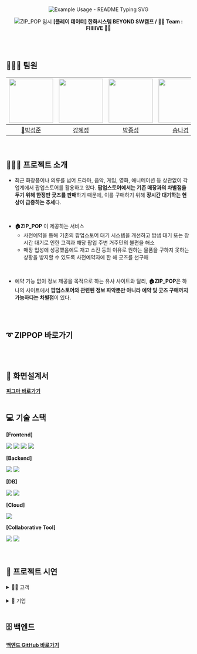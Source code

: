<br>
<!-- markdownlint-disable MD033 MD041 -->
<p align="center">
  <img src="https://readme-typing-svg.demolab.com/?lines=%F0%9F%8F%A0+%ED%8C%9D%EC%97%85%EC%8A%A4%ED%86%A0%EC%96%B4+%EC%82%AC%EC%A0%84+%EC%98%88%EC%95%BD+%EC%84%9C%EB%B9%84%EC%8A%A4+ZIP_POP&font=Gothic+A1&size=23%&center=true&width=430&height=50&duration=4000&pause=1000&color=000000" alt="Example Usage - README Typing SVG">
</p>
<!-- markdownlint-enable MD033 -->

<div align="center">

![ZIP_POP 임시](https://github.com/user-attachments/assets/e2b36e39-77bb-450e-a581-634798a2842a)
**[플레이 데이터] 한화시스템 BEYOND SW캠프 / 🖐🏻 Team : FIIIIIVE 🖐🏻**

</div>

<br>
<br>

## 👩🏻‍💻‍ 팀원
|<img src="https://github.com/user-attachments/assets/f07c38f6-72c9-460c-a7e2-d53c5afef3c1" width="120" height="120"/>|<img src="https://github.com/user-attachments/assets/4b72aa7f-a027-4499-8ebf-822bfc18609c" width="120" height="120"/>|<img src="https://github.com/user-attachments/assets/522c17d9-8d13-4071-99e0-1760122103e3" width="120" height="120"/>|<img src="https://github.com/user-attachments/assets/5a3d6982-7433-4eac-a88a-4e48007eea7a" width="120" height="120"/>|
|:-:|:-:|:-:|:-:|
|<a href="https://github.com/seongxun">👑박성준</a>|<a href="https://github.com/hyejeung">강혜정</a>|<a href="https://github.com/mpqm">박종성</a>|<a href="https://github.com/NakyungSong">송나경</a>|


<br>

## 👨🏻‍🏫 프로젝트 소개

- 최근 화장품이나 의류를 넘어 드라마, 음악, 게임, 영화, 애니메이션 등 상관없이 각 업계에서 팝업스토어를 활용하고 있다. **팝업스토어에서는 기존 매장과의 차별점을 두기 위해 한정판 굿즈를 판매**하기 때문에, 이를 구매하기 위해 **장시간 대기하는 현상이 급증하는 추세**다.
<br>

- **🏠ZIP_POP** 이 제공하는 서비스
	- 사전예약을 통해 기존의 팝업스토어 대기 시스템을 개선하고 밤샘 대기 또는 장시간 대기로 인한 고객과 해당 팝업 주변 거주민의 불편을 해소
	- 매장 입성에 성공했음에도 재고 소진 등의 이유로 원하는 물품을 구하지 못하는 상황을 방지할 수 있도록 사전예약자에 한 해 굿즈를 선구매
<br>

- 예약 기능 없이 정보 제공을 목적으로 하는 유사 사이트와 달리, **🏠ZIP_POP**은 하나의 사이트에서 **팝업스토어와 관련된 정보 파악뿐만 아니라 예약 및 굿즈 구매까지 가능하다는 차별점**이 있다.
<br>
<br>

## ➰ ZIPPOP 바로가기

<br>
<br>

## 🌱 화면설계서
[**피그마 바로가기**](https://www.figma.com/design/Lsk0T0J6oH3GSzmzInUJPZ/%ED%99%94%EB%A9%B4%EC%84%A4%EA%B3%84%EC%84%9C?node-id=0-1&t=lKoGim9PCwtw4xTA-0)
<br>
<br>

## 💻 기술 스택
**[Frontend]**

<img src="https://img.shields.io/badge/html5-E34F26?style=for-the-badge&logo=html5&logoColor=white"></a></a>
<img src="https://img.shields.io/badge/css-1572B6?style=for-the-badge&logo=css3&logoColor=white"></a></a>
<img src="https://img.shields.io/badge/javascript-F7DF1E?style=for-the-
badge&logo=javascript&logoColor=white"></a></a>
<img src="https://img.shields.io/badge/pinia-F99F1C?style=for-the-
badge&logo=pinia&logoColor=white"></a></a>

**[Backend]**

<img src="https://img.shields.io/badge/springboot-6DB33F?style=for-the-badge&logo=springboot&logoColor=white"></a></a>
<img src="https://img.shields.io/badge/springsecurity-6DB33F?style=for-the-badge&logo=springsecurity&logoColor=white"></a></a>



**[DB]**

<img src="https://img.shields.io/badge/mariadb-003545?style=for-the-badge&logo=mariadb&logoColor=white"></a></a>
<img src="https://img.shields.io/badge/mysql-4479A1?style=for-the-badge&logo=mysql&logoColor=white"></a></a>

**[Cloud]**

<img src="https://img.shields.io/badge/amazon s3-569A31?style=for-the-badge&logo=amazons3&logoColor=white"></a></a>



**[Collaborative Tool]**

<img src="https://img.shields.io/badge/Github-181717?style=for-the-badge&logo=github&logoColor=white"/></a></a> <img src="https://img.shields.io/badge/Git-F05032?style=for-the-badge&logo=git&logoColor=white"/></a></a>
<br>
<br>
<br>

## 🎥 프로젝트 시연


<details>
  <summary>💁🏻 고객</summary>

  <details>
  <summary>회원가입</summary>
	  
![고객회원가입 (2)](https://github.com/user-attachments/assets/a8191acc-2d51-4129-87ea-648b990994f2)

  일반 회원으로 새로운 계정을 생성합니다.
</details>


  <details>
    <summary>로그인</summary>

![일반회원로그인_1](https://github.com/user-attachments/assets/bb7cc7a8-d2ac-48fe-9456-f86ef2b21136)

일반 회원 계정으로 로그인합니다.
</details>

  <details>
    <summary>로그아웃</summary>

![일반회원로그아웃](https://github.com/user-attachments/assets/fc307bb4-aadd-4404-944a-db89fbdc44f2)

현재 로그인된 세션을 종료하고 쿠키를 삭제합니다.
</details>

  <details>
    <summary>찜한 팝업</summary>

![ezgif com-video-to-gif-converter](https://github.com/user-attachments/assets/c350d15b-b0a4-4999-89b0-35734ad35b9a)

사용자가 관심 있는 팝업을 조회하고 삭제할 수 있습니다.
</details>

<details>
    <summary>장바구니</summary>

![장바구니 (1)](https://github.com/user-attachments/assets/0a1d3b8a-82a7-42fd-a943-ebb33f9541fe)


사용자가 구매를 원하는 굿즈들을 담아두는 공간으로, 나중에 한꺼번에 결제할 수 있습니다.
<br>
상품의 수량을 조정하거나 삭제할 수 있으며, 상품의 가격과 총 금액을 확인할 수 있습니다.
</details>

  

<details>
    <summary>마이페이지</summary>

![마이페이지](https://github.com/user-attachments/assets/f23c9feb-8279-44c9-b945-ab010bdedeaa)

개인화된 페이지로 이동하여 여러 기능을 이용할 수 있습니다.
  </details>

  <details>
    <summary>포인트</summary>
    계정에 적립된 포인트를 확인하고 사용할 수 있습니다.
  </details>

  <details>
    <summary>채팅</summary>

  ![채팅](https://github.com/user-attachments/assets/7a4ec0dc-9a9e-4898-a491-6aa2120c4243)
     일반회원과 기업회원사이에 채팅을 할 수 있습니다.
  </details>

<details>
    <summary>결제</summary>
     고객이 선택한 굿즈에 대한 결제를 처리합니다.
  </details>

</details>

<br>
<details>
  <summary>🏢 기업</summary>

  <details>
    <summary>회원가입</summary>
	  
![기업회원가입 (2)](https://github.com/user-attachments/assets/60d019a2-c660-45a4-b5f4-471eca4792d1)
기업 회원으로 새로운 계정을 생성합니다.

   
  </details>

  <details>
    <summary>로그인</summary>

![기업회원로그인_1](https://github.com/user-attachments/assets/728ff701-818e-4b81-917a-662a18212019)
기업 회원 계정으로 로그인합니다.
</details>

  <details>
    <summary>로그아웃</summary>
    현재 로그인된 세션을 종료합니다.
  </details>

  <details>
    <summary>팝업관리</summary>

![ezgif com-video-to-gif-converter (3)](https://github.com/user-attachments/assets/a6b0f1ec-9509-4f34-8beb-b47284106679)

기업이 진행하는 팝업을 등록합니다.
</details>
  
  <details>
    <summary>회원정보</summary>
    기업 계정의 정보를 확인하고 수정합니다.
  </details>

  <details>
    <summary>굿즈관리</summary>
    기업이 판매하는 굿즈를 관리합니다.
  </details>

<details>
    <summary>결제</summary>
    플랫폼 사용에 따른 수수료 결제를 진행합니다.
  </details>

  <details>
    <summary>수수료결제 내역</summary>
    수수료 결제 기록을 확인합니다.
  </details>

</details>
<br>

## 🗄️ 백엔드
[**백엔드 GitHub 바로가기**](https://github.com/beyond-sw-camp/be06-2nd-FIIIIIVE-ZIP_POP)


